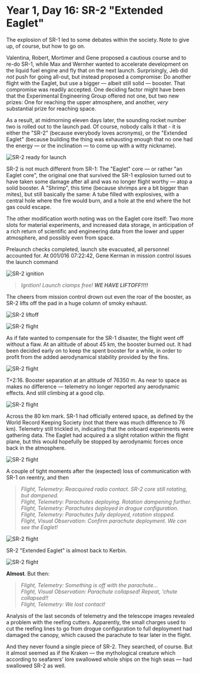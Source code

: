 # Year 1, Day 16: SR-2 "Extended Eaglet"

The explosion of SR-1 led to some debates within the society. Note to give
up, of course, but how to go on. 

Valentina, Robert, Mortimer and Gene proposed a cautious course and to re-do
SR-1, while Max and Wernher wanted to accelerate development on the liquid fuel
engine and fly that on the next launch. Surprisingly, Jeb did _not_ push for
going all-out, but instead proposed a compromise: Do another flight with the
Eaglet, but use a bigger — albeit still solid — booster. That compromise was
readily accepted. One deciding factor might have been that the Experimental
Engineering Group offered not one, but two new prizes: One for reaching the
upper atmosphere, and another, _very_ substantial prize for reaching space.

As a result, at midmorning eleven days later, the sounding rocket number two is
rolled out to the launch pad. Of course, nobody calls it that - it is either the
"SR-2" (because everybody loves acronyms), or the "Extended Eaglet" (because
building the thing was exhausting enough that no one had the energy — or the
inclination — to come up with a witty nickname).

![SR-2 ready for launch](./SR-2_"Extended_Eaglet"-001:016-07:21:55.jpg)

SR-2 is not much different from SR-1: The "Eaglet" core — or rather "an Eaglet
core", the original one that survived the SR-1 explosion turned out to have
taken some damage after all and was no longer flight worthy — atop a solid
booster. A "Shrimp", this time (because shrimps are a bit bigger than mites),
but still basically the same: A tube filled with explosives, with a central hole
where the fire would burn, and a hole at the end where the hot gas could escape.

The other modification worth noting was on the Eaglet core itself: Two more
slots for material experiments, and increased data storage, in anticipation of a
rich return of scientific and engineering data from the lower and upper
atmosphere, and possibly even from space.

Prelaunch checks completed, launch site evacuated, all personnel accounted for.
At 001/016 07:22:42, Gene Kerman in mission control issues the launch command

![SR-2 ignition](./SR-2_"Extended_Eaglet"-001:016-07:22:42.jpg)

> _Ignition! Launch clamps free! **WE HAVE LIFTOFF!!!!**_

The cheers from mission control drown out even the roar of the booster, as SR-2
lifts off the pad in a huge column of smoky exhaust.


![SR-2 liftoff](./SR-2_"Extended_Eaglet"-001:016-07:22:47.jpg)

![SR-2 flight](./SR-2_"Extended_Eaglet"-001:016-07:23:04.jpg)

As if fate wanted to compensate for the SR-1 disaster, the flight went off
without a flaw. At an altitude of about 45 km, the booster burned out. It had
been decided early on to keep the spent booster for a while, in order to profit
from the added aerodynamical stability provided by the fins.

![SR-2 flight](./SR-2_"Extended_Eaglet"-001:016-07:24:03.jpg)

T+2:16. Booster separation at an altitude of 76350 m. As near to space as makes
no difference — telemetry no longer reported any aerodynamic effects. And still
climbing at a good clip. 

![SR-2 flight](./SR-2_"Extended_Eaglet"-001:016-07:24:57.jpg)

Across the 80 km mark. SR-1 had officially entered space, as defined by the
World Record Keeping Society (not that there was much difference to 76 km).
Telemetry still trickled in, indicating that the onboard experiments were
gathering data. The Eaglet had acquired a a slight rotation within the
flight plane, but this would hopefully be stopped by aerodynamic forces once
back in the atmosphere. 

![SR-2 flight](./SR-2_"Extended_Eaglet"-001:016-07:25:33.jpg)

A couple of tight moments after the (expected) loss of communication with SR-1
on reentry, and then

> _Flight, Telemetry: Reacquired radio contact. SR-2 core still rotating, but
> dampened._ \
> _Flight, Telemetry: Parachutes deploying. Rotation dampening further._ \
> _Flight, Telemetry: Parachutes deployed in drogue configuration._ \
> _Flight, Telemetry: Parachutes fully deployed, rotation stopped._ \
> _Flight, Visual Observation: Confirm parachute deployment. We can see the Eaglet!_

![SR-2 flight](./SR-2_"Extended_Eaglet"-001:016-07:29:06.jpg)

SR-2 "Extended Eaglet" is almost back to Kerbin.

![SR-2 flight](./SR-2_"Extended_Eaglet"-001:016-07:29:21.jpg)

**Almost**. But then:

> _Flight, Telemetry: Something is off with the parachute..._ \
> _Flight, Visual Observation: Parachute collapsed! Repeat, 'chute collapsed!!_ \
> _Flight, Telemetry: We lost contact!_

Analysis of the last seconds of telemetry and the telescope images revealed a
problem with the reefing cutters. Apparently, the small charges used to cut the
reefing lines to go from drogue configuration to full deployment had damaged the
canopy, which caused the parachute to tear later in the flight.

And they never found a single piece of SR-2. They searched, of course. But it
almost seemed as if the Kraken — the mythological creature which according to
seafarers' lore swallowed whole ships on the high seas — had swallowed SR-2 as
well. 
